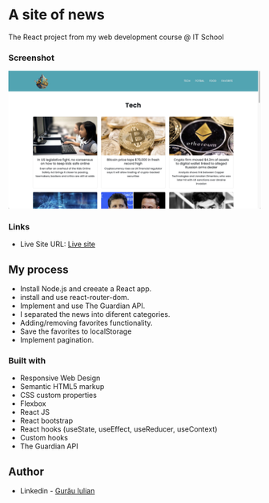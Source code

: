 # A site of news

The React project from my web development course @ IT School

### Screenshot

![](./news-site.jpeg)

### Links

- Live Site URL: [Live site](https://a-site-of-news.netlify.app/)

## My process

- Install Node.js and creeate a React app.
- install and use react-router-dom.
- Implement and use The Guardian API.
- I separated the news into diferent categories.
- Adding/removing favorites functionality.
- Save the favorites to localStorage
- Implement pagination.

### Built with

- Responsive Web Design
- Semantic HTML5 markup
- CSS custom properties
- Flexbox
- React JS
- React bootstrap
- React hooks (useState, useEffect, useReducer, useContext)
- Custom hooks
- The Guardian API

## Author

- Linkedin - [Gurău Iulian](https://www.linkedin.com/in/gurău-iulian/)
